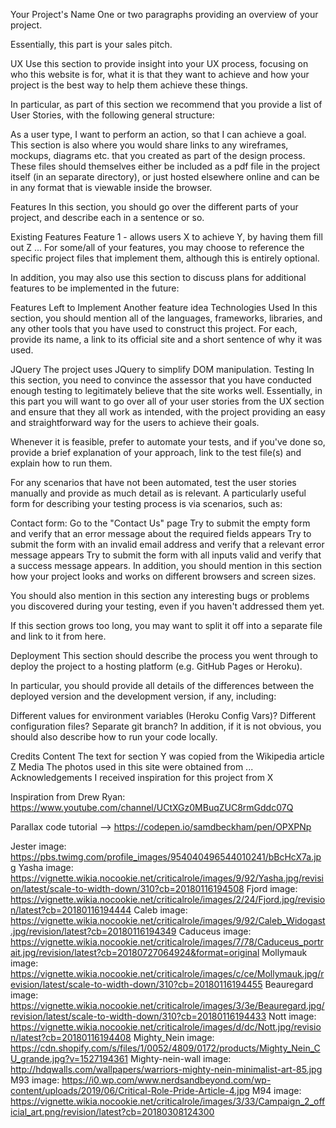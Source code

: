 Your Project's Name
One or two paragraphs providing an overview of your project.

Essentially, this part is your sales pitch.

UX
Use this section to provide insight into your UX process, focusing on who this website is for, what it is that they want to achieve and how your project is the best way to help them achieve these things.

In particular, as part of this section we recommend that you provide a list of User Stories, with the following general structure:

As a user type, I want to perform an action, so that I can achieve a goal.
This section is also where you would share links to any wireframes, mockups, diagrams etc. that you created as part of the design process. These files should themselves either be included as a pdf file in the project itself (in an separate directory), or just hosted elsewhere online and can be in any format that is viewable inside the browser.

Features
In this section, you should go over the different parts of your project, and describe each in a sentence or so.

Existing Features
Feature 1 - allows users X to achieve Y, by having them fill out Z
...
For some/all of your features, you may choose to reference the specific project files that implement them, although this is entirely optional.

In addition, you may also use this section to discuss plans for additional features to be implemented in the future:

Features Left to Implement
Another feature idea
Technologies Used
In this section, you should mention all of the languages, frameworks, libraries, and any other tools that you have used to construct this project. For each, provide its name, a link to its official site and a short sentence of why it was used.

JQuery
The project uses JQuery to simplify DOM manipulation.
Testing
In this section, you need to convince the assessor that you have conducted enough testing to legitimately believe that the site works well. Essentially, in this part you will want to go over all of your user stories from the UX section and ensure that they all work as intended, with the project providing an easy and straightforward way for the users to achieve their goals.

Whenever it is feasible, prefer to automate your tests, and if you've done so, provide a brief explanation of your approach, link to the test file(s) and explain how to run them.

For any scenarios that have not been automated, test the user stories manually and provide as much detail as is relevant. A particularly useful form for describing your testing process is via scenarios, such as:

Contact form:
Go to the "Contact Us" page
Try to submit the empty form and verify that an error message about the required fields appears
Try to submit the form with an invalid email address and verify that a relevant error message appears
Try to submit the form with all inputs valid and verify that a success message appears.
In addition, you should mention in this section how your project looks and works on different browsers and screen sizes.

You should also mention in this section any interesting bugs or problems you discovered during your testing, even if you haven't addressed them yet.

If this section grows too long, you may want to split it off into a separate file and link to it from here.

Deployment
This section should describe the process you went through to deploy the project to a hosting platform (e.g. GitHub Pages or Heroku).

In particular, you should provide all details of the differences between the deployed version and the development version, if any, including:

Different values for environment variables (Heroku Config Vars)?
Different configuration files?
Separate git branch?
In addition, if it is not obvious, you should also describe how to run your code locally.

Credits
Content
The text for section Y was copied from the Wikipedia article Z
Media
The photos used in this site were obtained from ...
Acknowledgements
I received inspiration for this project from X


Inspiration from Drew Ryan:
https://www.youtube.com/channel/UCtXGz0MBuqZUC8rmGddc07Q

Parallax code tutorial --> https://codepen.io/samdbeckham/pen/OPXPNp


Jester image:
https://pbs.twimg.com/profile_images/954040496544010241/bBcHcX7a.jpg
Yasha image:
https://vignette.wikia.nocookie.net/criticalrole/images/9/92/Yasha.jpg/revision/latest/scale-to-width-down/310?cb=20180116194508
Fjord image:
https://vignette.wikia.nocookie.net/criticalrole/images/2/24/Fjord.jpg/revision/latest?cb=20180116194444
Caleb image:
https://vignette.wikia.nocookie.net/criticalrole/images/9/92/Caleb_Widogast.jpg/revision/latest?cb=20180116194349
Caduceus image:
https://vignette.wikia.nocookie.net/criticalrole/images/7/78/Caduceus_portrait.jpg/revision/latest?cb=20180727064924&format=original
Mollymauk image:
https://vignette.wikia.nocookie.net/criticalrole/images/c/ce/Mollymauk.jpg/revision/latest/scale-to-width-down/310?cb=20180116194455
Beauregard image:
https://vignette.wikia.nocookie.net/criticalrole/images/3/3e/Beauregard.jpg/revision/latest/scale-to-width-down/310?cb=20180116194433
Nott image:
https://vignette.wikia.nocookie.net/criticalrole/images/d/dc/Nott.jpg/revision/latest?cb=20180116194408
Mighty_Nein image:
https://cdn.shopify.com/s/files/1/0052/4809/0172/products/Mighty_Nein_CU_grande.jpg?v=1527194361
Mighty-nein-wall image:
http://hdqwalls.com/wallpapers/warriors-mighty-nein-minimalist-art-85.jpg
M93 image:
https://i0.wp.com/www.nerdsandbeyond.com/wp-content/uploads/2019/06/Critical-Role-Pride-Article-4.jpg
M94 image:
https://vignette.wikia.nocookie.net/criticalrole/images/3/33/Campaign_2_official_art.png/revision/latest?cb=20180308124300
